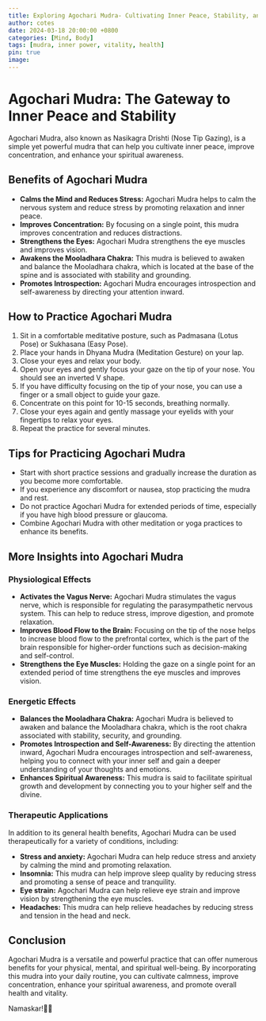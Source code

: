 ```yaml
---
title: Exploring Agochari Mudra- Cultivating Inner Peace, Stability, and Spiritual Awareness
author: cotes
date: 2024-03-18 20:00:00 +0800
categories: [Mind, Body]
tags: [mudra, inner power, vitality, health] 
pin: true
image: 
---
```


# Agochari Mudra: The Gateway to Inner Peace and Stability

Agochari Mudra, also known as Nasikagra Drishti (Nose Tip Gazing), is a simple yet powerful mudra that can help you cultivate inner peace, improve concentration, and enhance your spiritual awareness.

## Benefits of Agochari Mudra

- **Calms the Mind and Reduces Stress:** Agochari Mudra helps to calm the nervous system and reduce stress by promoting relaxation and inner peace.
- **Improves Concentration:** By focusing on a single point, this mudra improves concentration and reduces distractions.
- **Strengthens the Eyes:** Agochari Mudra strengthens the eye muscles and improves vision.
- **Awakens the Mooladhara Chakra:** This mudra is believed to awaken and balance the Mooladhara chakra, which is located at the base of the spine and is associated with stability and grounding.
- **Promotes Introspection:** Agochari Mudra encourages introspection and self-awareness by directing your attention inward.

## How to Practice Agochari Mudra

1. Sit in a comfortable meditative posture, such as Padmasana (Lotus Pose) or Sukhasana (Easy Pose).
2. Place your hands in Dhyana Mudra (Meditation Gesture) on your lap.
3. Close your eyes and relax your body.
4. Open your eyes and gently focus your gaze on the tip of your nose. You should see an inverted V shape.
5. If you have difficulty focusing on the tip of your nose, you can use a finger or a small object to guide your gaze.
6. Concentrate on this point for 10-15 seconds, breathing normally.
7. Close your eyes again and gently massage your eyelids with your fingertips to relax your eyes.
8. Repeat the practice for several minutes.

## Tips for Practicing Agochari Mudra

- Start with short practice sessions and gradually increase the duration as you become more comfortable.
- If you experience any discomfort or nausea, stop practicing the mudra and rest.
- Do not practice Agochari Mudra for extended periods of time, especially if you have high blood pressure or glaucoma.
- Combine Agochari Mudra with other meditation or yoga practices to enhance its benefits.

## More Insights into Agochari Mudra

### Physiological Effects

- **Activates the Vagus Nerve:** Agochari Mudra stimulates the vagus nerve, which is responsible for regulating the parasympathetic nervous system. This can help to reduce stress, improve digestion, and promote relaxation.
- **Improves Blood Flow to the Brain:** Focusing on the tip of the nose helps to increase blood flow to the prefrontal cortex, which is the part of the brain responsible for higher-order functions such as decision-making and self-control.
- **Strengthens the Eye Muscles:** Holding the gaze on a single point for an extended period of time strengthens the eye muscles and improves vision.

### Energetic Effects

- **Balances the Mooladhara Chakra:** Agochari Mudra is believed to awaken and balance the Mooladhara chakra, which is the root chakra associated with stability, security, and grounding.
- **Promotes Introspection and Self-Awareness:** By directing the attention inward, Agochari Mudra encourages introspection and self-awareness, helping you to connect with your inner self and gain a deeper understanding of your thoughts and emotions.
- **Enhances Spiritual Awareness:** This mudra is said to facilitate spiritual growth and development by connecting you to your higher self and the divine.

### Therapeutic Applications

In addition to its general health benefits, Agochari Mudra can be used therapeutically for a variety of conditions, including:

- **Stress and anxiety:** Agochari Mudra can help reduce stress and anxiety by calming the mind and promoting relaxation.
- **Insomnia:** This mudra can help improve sleep quality by reducing stress and promoting a sense of peace and tranquility.
- **Eye strain:** Agochari Mudra can help relieve eye strain and improve vision by strengthening the eye muscles.
- **Headaches:** This mudra can help relieve headaches by reducing stress and tension in the head and neck.

## Conclusion

Agochari Mudra is a versatile and powerful practice that can offer numerous benefits for your physical, mental, and spiritual well-being. By incorporating this mudra into your daily routine, you can cultivate calmness, improve concentration, enhance your spiritual awareness, and promote overall health and vitality.

Namaskar!🙏✨